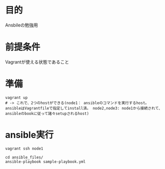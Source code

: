 # 目的
Ansbileの勉強用

# 前提条件
Vagrantが使える状態であること

# 準備

```
vagrant up
# -> これで、2つのhostができる(node1： ansibleのコマンドを実行するhost。ansibleはVagrantfileで指定してinstall済。 node2,node3: node1から接続されて、ansibleのbookに従って諸々setupされるhost)
```


# ansible実行

```
vagrant ssh node1

cd ansible_files/
ansible-playbook sample-playbook.yml
````
